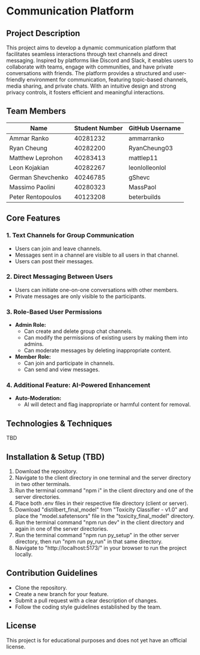 # Communication Platform

## Project Description

This project aims to develop a dynamic communication platform that facilitates seamless interactions through text channels and direct messaging. Inspired by platforms like Discord and Slack, it enables users to collaborate with teams, engage with communities, and have private conversations with friends. The platform provides a structured and user-friendly environment for communication, featuring topic-based channels, media sharing, and private chats. With an intuitive design and strong privacy controls, it fosters efficient and meaningful interactions.

## Team Members

| Name              | Student Number | GitHub Username |
| ----------------- | -------------- | --------------- |
| Ammar Ranko       | 40281232       | ammarranko      |
| Ryan Cheung       | 40282200       | RyanCheung03    |
| Matthew Leprohon  | 40283413       | mattlep11       |
| Leon Kojakian     | 40282267       | leonlolleonlol  |
| German Shevchenko | 40246785       | gShevc          |
| Massimo Paolini   | 40280323       | MassPaol        |
| Peter Rentopoulos | 40123208       | beterbuilds     |

## Core Features

### 1. Text Channels for Group Communication

- Users can join and leave channels.
- Messages sent in a channel are visible to all users in that channel.
- Users can post their messages.

### 2. Direct Messaging Between Users

- Users can initiate one-on-one conversations with other members.
- Private messages are only visible to the participants.

### 3. Role-Based User Permissions

- **Admin Role:**
  - Can create and delete group chat channels.
  - Can modify the permissions of existing users by making them into admins.
  - Can moderate messages by deleting inappropriate content.
- **Member Role:**
  - Can join and participate in channels.
  - Can send and view messages.

### 4. Additional Feature: AI-Powered Enhancement

- **Auto-Moderation:**
  - AI will detect and flag inappropriate or harmful content for removal.

## Technologies & Techniques
TBD

## Installation & Setup (TBD)

1. Download the repository.
2. Navigate to the client directory in one terminal and the server directory in two other terminals.
3. Run the terminal command "npm i" in the client directory and one of the server directories.
4. Place both .env files in their respective file directory (client or server).
5. Download "distilbert_final_model" from "Toxicity Classifier - v1.0" and place the "model.safetensors" file in the "toxicity_final_model" directory.
6. Run the terminal command "npm run dev" in the client directory and again in one of the server directories.
7. Run the terminal command "npm run py_setup" in the other server directory, then run "npm run py_run" in that same directory.
8. Navigate to "http://localhost:5173/" in your browser to run the project locally.

## Contribution Guidelines

- Clone the repository.
- Create a new branch for your feature.
- Submit a pull request with a clear description of changes.
- Follow the coding style guidelines established by the team.

## License

This project is for educational purposes and does not yet have an official license.


